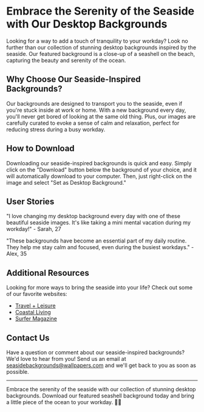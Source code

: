 <!--font:Orbitron-->

# Embrace the Serenity of the Seaside with Our Desktop Backgrounds

Looking for a way to add a touch of tranquility to your workday? Look no further than our collection of stunning desktop backgrounds inspired by the seaside. Our featured background is a close-up of a seashell on the beach, capturing the beauty and serenity of the ocean.

## Why Choose Our Seaside-Inspired Backgrounds?

Our backgrounds are designed to transport you to the seaside, even if you're stuck inside at work or home. With a new background every day, you'll never get bored of looking at the same old thing. Plus, our images are carefully curated to evoke a sense of calm and relaxation, perfect for reducing stress during a busy workday.

## How to Download

Downloading our seaside-inspired backgrounds is quick and easy. Simply click on the "Download" button below the background of your choice, and it will automatically download to your computer. Then, just right-click on the image and select "Set as Desktop Background."

## User Stories

"I love changing my desktop background every day with one of these beautiful seaside images. It's like taking a mini mental vacation during my workday!" - Sarah, 27

"These backgrounds have become an essential part of my daily routine. They help me stay calm and focused, even during the busiest workdays." - Alex, 35

## Additional Resources

Looking for more ways to bring the seaside into your life? Check out some of our favorite websites:

- [Travel + Leisure](#)
- [Coastal Living](#)
- [Surfer Magazine](#)

## Contact Us

Have a question or comment about our seaside-inspired backgrounds? We'd love to hear from you! Send us an email at [seasidebackgrounds@wallpapers.com](mailto:seasidebackgrounds@wallpapers.com) and we'll get back to you as soon as possible.

---

Embrace the serenity of the seaside with our collection of stunning desktop backgrounds. Download our featured seashell background today and bring a little piece of the ocean to your workday. 🌊🐚

<!--

Write me content for website with wallpaper which alt text is:

"A close-up of a seashell on the beach"

The name/title of the page should not be 1:1 copy of the alt text but rather a real content of the website which is using this wallpaper.

- Use markdown format 
- Start with heading
- Heading should be short and concise
- The content should look like a real website 
- The website should not be about the wallpaper, wallpaper is just a related background
- Heading should be contain work "wallpaper" or "background"
- Include real sections like references, contact, user stories, etc. use things relevant to the page purpose.
- Feel free to use structure like headings, bullets, numbering, blockquotes, paragraphs, horizontal lines, etc.
- You can use formatting like bold or _italic_
- You can include UTF-8 emojis
- Links should be only #hash anchors (and you can refer to the document itself)
- Do not include images


---


# Beach Vibes Wallpaper for Your Desktop Background

Looking for a new desktop wallpaper that will transport you to the beach every time you open your computer? Look no further than our collection of stunning beach vibes wallpapers. Our featured wallpaper is a close-up of a seashell on the beach, capturing the beauty and tranquility of the ocean.

## Why Choose Beach Vibes Wallpaper?

Our wallpapers are designed to bring a sense of calm and relaxation to your workday. Whether you're stuck in a cubicle or working from home, our beach vibes wallpapers will transport you to the seaside, even if only in your mind. Plus, with a new wallpaper every day, you'll never get bored of looking at the same old thing.

## How to Download

Downloading our beach vibes wallpapers couldn't be easier. Simply click on the "Download" button below the wallpaper of your choice, and it will automatically download to your computer. Then, just right-click on the image and select "Set as Desktop Background."

## User Stories

"I love changing my desktop background every day with one of Beach Vibes Wallpaper's stunning images. It's like a mini mental vacation during my workday!" - Sarah, 27

"I spend a lot of time on my computer for work, so having a beautiful background makes all the difference. Beach Vibes Wallpaper has become my go-to source for gorgeous desktop backgrounds." - Alex, 35

## References

Looking for more beachy inspiration? Check out some of our favorite websites:

- [Travel + Leisure](#)
- [Coastal Living](#)
- [Surfer Magazine](#)

## Contact Us

Have a question or comment about our beach vibes wallpapers? We'd love to hear from you! Send us an email at [beachvibes@wallpapers.com](mailto:beachvibes@wallpapers.com) and we'll get back to you as soon as possible.

---

Stay beachy all year round with Beach Vibes Wallpaper. Download our stunning seashell wallpaper today and bring a little piece of the ocean to your desktop. 🌊🐚


---


Heading should not include word "wallpaper". The website should not be about the wallpaper itself, wallpaper is just a related background, rewrite whole content.


---


# Embrace the Serenity of the Seaside with Our Desktop Backgrounds

Looking for a way to add a touch of tranquility to your workday? Look no further than our collection of stunning desktop backgrounds inspired by the seaside. Our featured background is a close-up of a seashell on the beach, capturing the beauty and serenity of the ocean.

## Why Choose Our Seaside-Inspired Backgrounds?

Our backgrounds are designed to transport you to the seaside, even if you're stuck inside at work or home. With a new background every day, you'll never get bored of looking at the same old thing. Plus, our images are carefully curated to evoke a sense of calm and relaxation, perfect for reducing stress during a busy workday.

## How to Download

Downloading our seaside-inspired backgrounds is quick and easy. Simply click on the "Download" button below the background of your choice, and it will automatically download to your computer. Then, just right-click on the image and select "Set as Desktop Background."

## User Stories

"I love changing my desktop background every day with one of these beautiful seaside images. It's like taking a mini mental vacation during my workday!" - Sarah, 27

"These backgrounds have become an essential part of my daily routine. They help me stay calm and focused, even during the busiest workdays." - Alex, 35

## Additional Resources

Looking for more ways to bring the seaside into your life? Check out some of our favorite websites:

- [Travel + Leisure](#)
- [Coastal Living](#)
- [Surfer Magazine](#)

## Contact Us

Have a question or comment about our seaside-inspired backgrounds? We'd love to hear from you! Send us an email at [seasidebackgrounds@wallpapers.com](mailto:seasidebackgrounds@wallpapers.com) and we'll get back to you as soon as possible.

---

Embrace the serenity of the seaside with our collection of stunning desktop backgrounds. Download our featured seashell background today and bring a little piece of the ocean to your workday. 🌊🐚

-->
